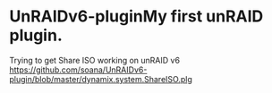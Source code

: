 # UnRAIDv6-pluginMy first unRAID plugin.

Trying to get Share ISO working on unRAID v6
https://github.com/soana/UnRAIDv6-plugin/blob/master/dynamix.system.ShareISO.plg
